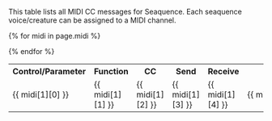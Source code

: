 
This table lists all MIDI CC messages for Seaquence. Each seaquence voice/creature can be assigned to a MIDI channel.

<table cellspacing="0" cellpadding="0"><tbody>
  <tr class="seaqfont">
    <th>Control/Parameter</th>
    <th>Function</th>
    <th>CC</th>
    <th>Send</th>
    <th>Receive</th>
    <th style=";min-width:200px;">Value/Range</th>
  </tr>

{% for midi in page.midi %}
  <tr>
      <td>{{ midi[1][0] }}</td>
      <td>{{ midi[1][1] }}</td>
      <td>{{ midi[1][2] }}</td>
      <td>{{ midi[1][3] }}</td>
      <td>{{ midi[1][4] }}</td>
      <td>{{ midi[1][5] }}</td>
   </tr>
{% endfor %}

</tbody></table>
